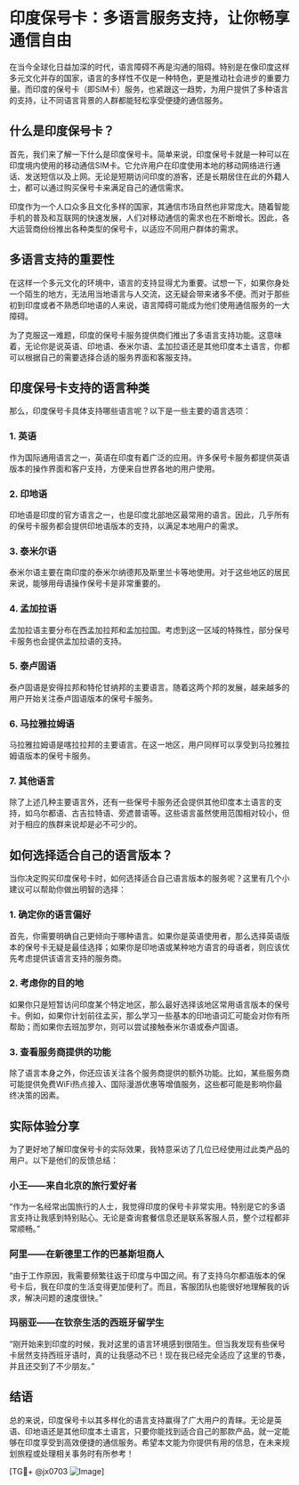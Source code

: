 # 印度保号卡：多语言服务支持，让你畅享通信自由

在当今全球化日益加深的时代，语言障碍不再是沟通的阻碍。特别是在像印度这样多元文化并存的国家，语言的多样性不仅是一种特色，更是推动社会进步的重要力量。而印度的保号卡（即SIM卡）服务，也紧跟这一趋势，为用户提供了多种语言的支持，让不同语言背景的人群都能轻松享受便捷的通信服务。

## 什么是印度保号卡？

首先，我们来了解一下什么是印度保号卡。简单来说，印度保号卡就是一种可以在印度境内使用的移动通信SIM卡。它允许用户在印度使用本地的移动网络进行通话、发送短信以及上网。无论是短期访问印度的游客，还是长期居住在此的外籍人士，都可以通过购买保号卡来满足自己的通信需求。

印度作为一个人口众多且文化多样的国家，其通信市场自然也非常庞大。随着智能手机的普及和互联网的快速发展，人们对移动通信的需求也在不断增长。因此，各大运营商纷纷推出各种类型的保号卡，以适应不同用户群体的需求。

## 多语言支持的重要性

在这样一个多元文化的环境中，语言的支持显得尤为重要。试想一下，如果你身处一个陌生的地方，无法用当地语言与人交流，这无疑会带来诸多不便。而对于那些初到印度或者不熟悉印地语的人来说，语言障碍可能成为他们使用通信服务的一大障碍。

为了克服这一难题，印度的保号卡服务提供商们推出了多语言支持功能。这意味着，无论你是说英语、印地语、泰米尔语、孟加拉语还是其他印度本土语言，你都可以根据自己的需要选择合适的服务界面和客服支持。

## 印度保号卡支持的语言种类

那么，印度保号卡具体支持哪些语言呢？以下是一些主要的语言选项：

### 1. 英语
作为国际通用语言之一，英语在印度有着广泛的应用。许多保号卡服务都提供英语版本的操作界面和客户支持，方便来自世界各地的用户使用。

### 2. 印地语
印地语是印度的官方语言之一，也是印度北部地区最常用的语言。因此，几乎所有的保号卡服务都会提供印地语版本的支持，以满足本地用户的需求。

### 3. 泰米尔语
泰米尔语主要在南印度的泰米尔纳德邦及斯里兰卡等地使用。对于这些地区的居民来说，能够用母语操作保号卡是非常重要的。

### 4. 孟加拉语
孟加拉语主要分布在西孟加拉邦和孟加拉国。考虑到这一区域的特殊性，部分保号卡服务也会提供孟加拉语的支持。

### 5. 泰卢固语
泰卢固语是安得拉邦和特伦甘纳邦的主要语言。随着这两个邦的发展，越来越多的用户开始关注泰卢固语版本的保号卡服务。

### 6. 马拉雅拉姆语
马拉雅拉姆语是喀拉拉邦的主要语言。在这一地区，用户同样可以享受到马拉雅拉姆语版本的保号卡服务。

### 7. 其他语言
除了上述几种主要语言外，还有一些保号卡服务还会提供其他印度本土语言的支持，如乌尔都语、古吉拉特语、旁遮普语等。这些语言虽然使用范围相对较小，但对于相应的族群来说却是必不可少的。

## 如何选择适合自己的语言版本？

当你决定购买印度保号卡时，如何选择适合自己语言版本的服务呢？这里有几个小建议可以帮助你做出明智的选择：

### 1. 确定你的语言偏好
首先，你需要明确自己更倾向于哪种语言。如果你是英语使用者，那么选择英语版本的保号卡无疑是最佳选择；如果你是印地语或某种地方语言的母语者，则应该优先考虑提供该语言支持的服务商。

### 2. 考虑你的目的地
如果你只是短暂访问印度某个特定地区，那么最好选择该地区常用语言版本的保号卡。例如，如果你计划前往孟买，那么学习一些基本的印地语词汇可能会对你有所帮助；而如果你去班加罗尔，则可以尝试接触泰米尔语或泰卢固语。

### 3. 查看服务商提供的功能
除了语言本身之外，你还应该关注各个服务商提供的额外功能。比如，某些服务商可能提供免费WiFi热点接入、国际漫游优惠等增值服务，这些都可能是影响你最终决策的因素。

## 实际体验分享

为了更好地了解印度保号卡的实际效果，我特意采访了几位已经使用过此类产品的用户。以下是他们的反馈总结：

### 小王——来自北京的旅行爱好者
“作为一名经常出国旅行的人士，我觉得印度的保号卡非常实用。特别是它的多语言支持让我感到特别贴心。无论是查询套餐信息还是联系客服人员，整个过程都非常顺畅。”

### 阿里——在新德里工作的巴基斯坦商人
“由于工作原因，我需要频繁往返于印度与中国之间。有了支持乌尔都语版本的保号卡后，我在印度的生活变得更加便利了。而且，客服团队也能很好地理解我的诉求，解决问题的速度很快。”

### 玛丽亚——在钦奈生活的西班牙留学生
“刚开始来到印度的时候，我对这里的语言环境感到很陌生。但当我发现有些保号卡居然支持西班牙语时，真的让我感动不已！现在我已经完全适应了这里的节奏，并且还交到了不少朋友。”

## 结语

总的来说，印度保号卡以其多样化的语言支持赢得了广大用户的青睐。无论是英语、印地语还是其他印度本土语言，只要你能找到适合自己的那款产品，就一定能够在印度享受到高效便捷的通信服务。希望本文能为你提供有用的信息，在未来规划旅程或处理相关事务时有所参考！

[TG💪+ @jx0703 ![Image](https://github.com/user-attachments/assets/dbca1d08-cadb-493c-b0ec-ad6f7a83f270)]